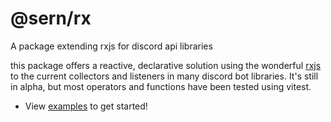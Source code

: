 # @sern/rx
A package extending rxjs for discord api libraries 

this package offers a reactive, declarative solution using the wonderful [rxjs](https://github.com/ReactiveX/rxjs) to the current collectors 
and listeners in many discord bot libraries. It's still in alpha, but most operators and functions have been tested using vitest. 

- View [examples](https://github.com/sern-handler/rx/tree/main/examples) to get started!